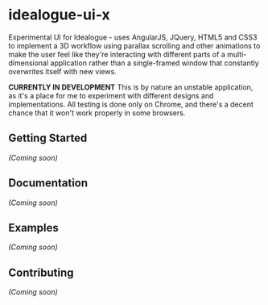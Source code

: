 # idealogue-ui-x

Experimental UI for Idealogue - uses AngularJS, JQuery, HTML5 and CSS3 to implement a 3D workflow using
parallax scrolling and other animations to make the user feel like they're interacting with different parts
of a multi-dimensional application rather than a single-framed window that constantly overwrites itself with
new views.

**CURRENTLY IN DEVELOPMENT**
This is by nature an unstable application, as it's a place for me to experiment with different designs and
implementations. All testing is done only on Chrome, and there's a decent chance that it won't work properly
in some browsers.

## Getting Started
_(Coming soon)_

## Documentation
_(Coming soon)_

## Examples
_(Coming soon)_

## Contributing
_(Coming soon)_